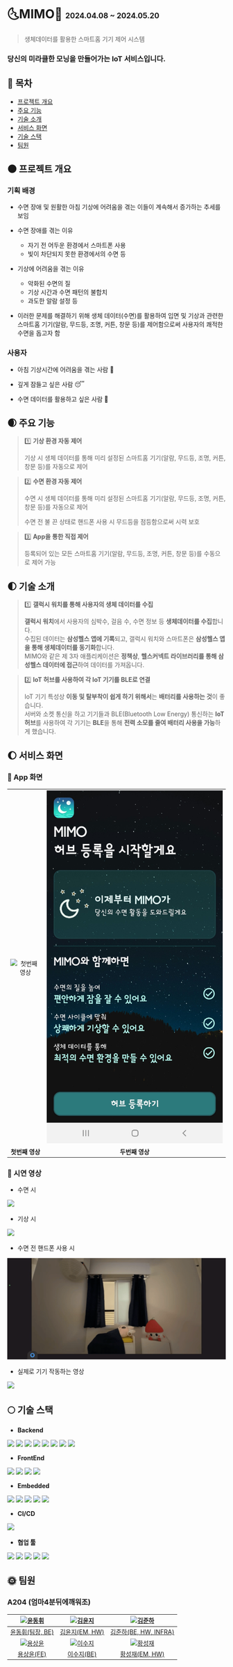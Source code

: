 # **🌜MIMO🌛 <span style="font-size : 17px">2024.04.08 ~ 2024.05.20</span>**

> 생체데이터를 활용한 스마트홈 기기 제어 시스템

### 당신의 **미라클한 모닝**을 만들어가는 IoT 서비스입니다.


## 🌝 목차

- [프로젝트 개요](#-프로젝트-개요)
- [주요 기능](#-주요-기능)
- [기술 소개](#-기술-소개)
- [서비스 화면](#-서비스-화면)
- [기술 스택](#-기술-스택)
- [팀원](#-팀원)


## 🌑 프로젝트 개요

### 기획 배경

- 수면 장애 및 원활한 아침 기상에 어려움을 겪는 이들이 계속해서 증가하는 추세를 보임

- 수면 장애를 겪는 이유
    - 자기 전 어두운 환경에서 스마트폰 사용
    - 빛이 차단되지 못한 환경에서의 수면 등

- 기상에 어려움을 겪는 이유
    - 악화된 수면의 질
    - 기상 시간과 수면 패턴의 불합치
    - 과도한 알람 설정 등

- 이러한 문제를 해결하기 위해 생체 데이터(수면)를 활용하여 입면 및 기상과 관련한 스마트홈 기기(알람, 무드등, 조명, 커튼, 창문 등)를 제어함으로써 사용자의 쾌적한 수면을 돕고자 함

### 사용자

- 아침 기상시간에 어려움을 겪는 사람 🥱

- 깊게 잠들고 싶은 사람 😴

- 수면 데이터를 활용하고 싶은 사람 🧐


## 🌒 주요 기능

> 1️⃣ **기상 환경 자동 제어**
>
> 기상 시 생체 데이터를 통해 미리 설정된 스마트홈 기기(알람, 무드등, 조명, 커튼, 창문 등)를 자동으로 제어

> 2️⃣ **수면 환경 자동 제어**
>
> 수면 시 생체 데이터를 통해 미리 설정된 스마트홈 기기(알람, 무드등, 조명, 커튼, 창문 등)를 자동으로 제어
>
> 수면 전 불 끈 상태로 핸드폰 사용 시 무드등을 점등함으로써 시력 보호

> 3️⃣ **App을 통한 직접 제어**
>
> 등록되어 있는 모든 스마트홈 기기(알람, 무드등, 조명, 커튼, 창문 등)를 수동으로 제어 가능


## 🌓 기술 소개

>1️⃣ **갤럭시 워치를 통해 사용자의 생체 데이터를 수집**
>
> **갤럭시 워치**에서 사용자의 심박수, 걸음 수, 수면 정보 등 **생체데이터를 수집**합니다. </br>
> 수집된 데이터는 **삼성헬스 앱에 기록**되고, 갤럭시 워치와 스마트폰은 **삼성헬스 앱을 통해 생체데이터를 동기화**합니다. </br>
> MIMO와 같은 제 3자 애플리케이션은 **정책상**, **헬스커넥트 라이브러리를 통해 삼성헬스 데이터에 접근**하여 데이터를 가져옵니다.

>2️⃣ **IoT 허브를 사용하여 각 IoT 기기를 BLE로 연결**
>
> IoT 기기 특성상 **이동 및 탈부착이 쉽게 하기 위해서**는 **배터리를 사용하는 것**이 좋습니다. </br>
> 서버와 소켓 통신을 하고 기기들과 BLE(Bluetooth Low Energy) 통신하는 **IoT 허브**를 사용하여 각 기기는 **BLE**을 통해 **전력 소모를 줄여 배터리 사용을 가능**하게 했습니다.


## 🌔 서비스 화면

### 📱 App 화면

<table>
  <tr>
    <td align="center">
      <img src="/assets/1.png" alt="첫번째 영상" />
    </td>
    <td align="center">
      <img src="./assets/Initial_setting_page.jpg" alt="두번째 영상" />
    </td>
  </tr>
  <tr>
    <td align="center">
      <b>첫번째 영상</b>
    </td>
    <td align="center">
      <b>두번째 영상</b>
    </td>
  </tr>
</table>


### 🎥 시연 영상

- 수면 시
<img src="./assets/1.gif" />

- 기상 시
<img src="./assets/2.gif" />

- 수면 전 핸드폰 사용 시
<img src="./assets/3.gif" />

- 실제로 기기 작동하는 영상
<img src="./assets/4.gif" />


## 🌕 기술 스택

- **Backend**

<img src="https://img.shields.io/badge/java-007396?style=for-the-badge&logo=java&logoColor=white">
<img src="https://img.shields.io/badge/springboot-6DB33F?style=for-the-badge&logo=springboot&logoColor=white">
<img src="https://img.shields.io/badge/springsecurity-6DB33F?style=for-the-badge&logo=springsecurity&logoColor=white">
<img src="https://img.shields.io/badge/gradle-02303A?style=for-the-badge&logo=gradle&logoColor=white">
<img src="https://img.shields.io/badge/mysql-4479A1?style=for-the-badge&logo=mysql&logoColor=white">
<img src="https://img.shields.io/badge/amazonec2-FF9900?style=for-the-badge&logo=amazonec2&logoColor=white">
<img src="https://img.shields.io/badge/docker-2496ED?style=for-the-badge&logo=docker&logoColor=white">
<img src="https://img.shields.io/badge/nginx-009639?style=for-the-badge&logo=nginx&logoColor=white">

- **FrontEnd**

<img src="https://img.shields.io/badge/kotlin-7F52FF?style=for-the-badge&logo=kotlin&logoColor=white">
<img src="https://img.shields.io/badge/jetpackcompose-4285F4?style=for-the-badge&logo=jetpackcompose&logoColor=white">
<img src="https://img.shields.io/badge/retrofit2-FFFFFF?style=for-the-badge&logo=retrofit2&logoColor=black">
<img src="https://img.shields.io/badge/healthconnect-FFFFFF?style=for-the-badge&logo=healthconnect&logoColor=black">

- **Embedded**

<img src="https://img.shields.io/badge/json-000000?style=for-the-badge&logo=json&logoColor=white">
<img src="https://img.shields.io/badge/arduino-00878F?style=for-the-badge&logo=arduino&logoColor=white">
<img src="https://img.shields.io/badge/g++-FFFFFF?style=for-the-badge&logo=g++&logoColor=black">
<img src="https://img.shields.io/badge/bluez-FFFFFF?style=for-the-badge&logo=bluez&logoColor=black">
<img src="https://img.shields.io/badge/ArduinoJson-FFFFFF?style=for-the-badge&logo=ArduinoJson&logoColor=black">

- **CI/CD**

<img src="https://img.shields.io/badge/jenkins-D24939?style=for-the-badge&logo=jenkins&logoColor=white">

- **협업 툴**

<img src="https://img.shields.io/badge/gitlab-FC6D26?style=for-the-badge&logo=gitlab&logoColor=white">
<img src="https://img.shields.io/badge/gerrit-EEEEEE?style=for-the-badge&logo=gerrit&logoColor=black">
<img src="https://img.shields.io/badge/jira-0052CC?style=for-the-badge&logo=jira&logoColor=white">
<img src="https://img.shields.io/badge/notion-000000?style=for-the-badge&logo=notion&logoColor=white">
<img src="https://img.shields.io/badge/mattermost-0058CC?style=for-the-badge&logo=mattermost&logoColor=white">


## 🌞 팀원

### A204 (엄마4분뒤에깨워조)

|[![윤동휘](https://avatars.githubusercontent.com/u/139518081?v=4)](https://github.com/YUNDONGHWI)|[![김윤지](https://avatars.githubusercontent.com/u/137882696?v=4)](https://github.com/yo0o0n)|[![김준하](https://avatars.githubusercontent.com/u/121413081?v=4)](https://github.com/kimjunha1575)|
|:-:|:-:|:-:|
|[윤동휘(팀장, BE)](https://github.com/YUNDONGHWI)|[김윤지(EM, HW)](https://github.com/yo0o0n)|[김준하(BE, HW, INFRA)](https://github.com/kimjunha1575)|
|[![용상윤](https://avatars.githubusercontent.com/u/64957267?v=4)](https://github.com/ryong9rrr)|[![이수지](https://avatars.githubusercontent.com/u/98311720?v=4)](https://github.com/suzy0120)|[![황성재](https://avatars.githubusercontent.com/u/33238887?v=4)](https://github.com/lacoon2874)|
|[용상윤(FE)](https://github.com/ryong9rrr)|[이수지(BE)](https://github.com/suzy0120)|[황성재(EM, HW)](https://github.com/lacoon2874)|

